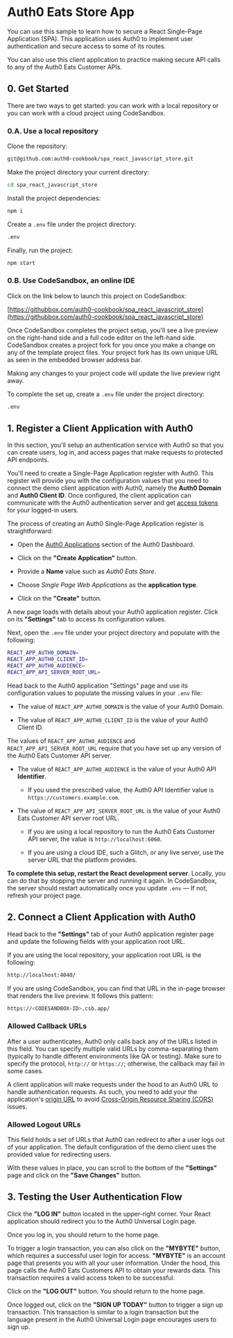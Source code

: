# Auth0 Eats Store App

You can use this sample to learn how to secure a React Single-Page Application (SPA). This application uses Auth0 to implement user authentication and secure access to some of its routes.

You can also use this client application to practice making secure API calls to any of the Auth0 Eats Customer APIs.

## 0. Get Started

There are two ways to get started: you can work with a local repository or you can work with a cloud project using CodeSandbox.

### 0.A. Use a local repository

Clone the repository: 

```bash
git@github.com:auth0-cookbook/spa_react_javascript_store.git
```

Make the project directory your current directory:

```bash
cd spa_react_javascript_store
```

Install the project dependencies:

```bash
npm i
```

Create a `.env` file under the project directory:

```bash
.env
```

Finally, run the project:

```bash
npm start
```

### 0.B. Use CodeSandbox, an online IDE

Click on the link below to launch this project on CodeSandbox:

[https://githubbox.com/auth0-cookbook/spa_react_javascript_store](https://githubbox.com/auth0-cookbook/spa_react_javascript_store)

Once CodeSandbox completes the project setup, you'll see a live preview on the right-hand side and a full code editor on the left-hand side. CodeSandbox creates a project fork for you once you make a change on any of the template project files. Your project fork has its own unique URL as seen in the embedded browser address bar.

Making any changes to your project code will update the live preview right away. 

To complete the set up, create a `.env` file under the project directory:

```bash
.env
```

## 1. Register a Client Application with Auth0

In this section, you'll setup an authentication service with Auth0 so that you can create users, log in, and access pages that make requests to protected API endpoints.

You'll need to create a Single-Page Application register with Auth0. This register will provide you with the configuration values that you need to connect the demo client application with Auth0, namely the **Auth0 Domain** and **Auth0 Client ID**. Once configured, the client application can communicate with the Auth0 authentication server and get [access tokens](https://auth0.com/docs/tokens/access-tokens) for your logged-in users.

The process of creating an Auth0 Single-Page Application register is straightforward:

- Open the [Auth0 Applications](https://manage.auth0.com/#/applications) section of the Auth0 Dashboard.

- Click on the **"Create Application"** button.

- Provide a **Name** value such as _Auth0 Eats Store_.

- Choose _Single Page Web Applications_ as the **application type**.

- Click on the **"Create"** button.

A new page loads with details about your Auth0 application register. Click on its **"Settings"** tab to access its configuration values. 

Next, open the `.env` file under your project directory and populate with the following:

```bash
REACT_APP_AUTH0_DOMAIN=
REACT_APP_AUTH0_CLIENT_ID=
REACT_APP_AUTH0_AUDIENCE=
REACT_APP_API_SERVER_ROOT_URL=
```

Head back to the Auth0 application "Settings" page and use its configuration values to populate the missing values in your `.env` file:

- The value of `REACT_APP_AUTH0_DOMAIN` is the value of your Auth0 Domain.

- The value of `REACT_APP_AUTH0_CLIENT_ID` is the value of your Auth0 Client ID.

The values of `REACT_APP_AUTH0_AUDIENCE` and `REACT_APP_API_SERVER_ROOT_URL` require that you have set up any version of the Auth0 Eats Customer API server.

- The value of `REACT_APP_AUTH0_AUDIENCE` is the value of your Auth0 API **Identifier**.

    - If you used the prescribed value, the Auth0 API Identifier value is `https://customers.example.com`.

- The value of `REACT_APP_API_SERVER_ROOT_URL` is the value of your Auth0 Eats Customer API server root URL.
    
   - If you are using a local repository to run the Auth0 Eats Customer API server, the value is `http://localhost:6060`.
       
   - If you are using a cloud IDE, such a Glitch, or any live server, use the server URL that the platform provides.
   
   
**To complete this setup, restart the React development server**. Locally, you can do that by stopping the server and running it again. In CodeSandbox, the server should restart automatically once you update `.env` &mdash; If not, refresh your project page.

## 2. Connect a Client Application with Auth0

Head back to the **"Settings"** tab of your Auth0 application register page and update the following fields with your application root URL.

If you are using the local repository, your application root URL is the following:

```bash
http://localhost:4040/
```

If you are using CodeSandbox, you can find that URL in the in-page browser that renders the live preview. It follows this pattern:

```bash
https://<CODESANDBOX-ID>.csb.app/
```

### Allowed Callback URLs

After a user authenticates, Auth0 only calls back any of the URLs listed in this field. You can specify multiple valid URLs by comma-separating them (typically to handle different environments like QA or testing). Make sure to specify the protocol, `http://` or `https://`; otherwise, the callback may fail in some cases.

A client application will make requests under the hood to an Auth0 URL to handle authentication requests. As such, you need to add your the application's [origin URL](https://developer.mozilla.org/en-US/docs/Web/HTTP/Headers/Origin) to avoid [Cross-Origin Resource Sharing (CORS)](https://auth0.com/blog/cors-tutorial-a-guide-to-cross-origin-resource-sharing/) issues.
    
### Allowed Logout URLs

This field holds a set of URLs that Auth0 can redirect to after a user logs out of your application. The default configuration of the demo client uses the provided value for redirecting users.
    
With these values in place, you can scroll to the bottom of the **"Settings"** page and click on the **"Save Changes"** button.

## 3. Testing the User Authentication Flow

Click the **"LOG IN"** button located in the upper-right corner. Your React application should redirect you to the Auth0 Universal Login page.

Once you log in, you should return to the home page.

To trigger a login transaction, you can also click on the **"MYBYTE"** button, which requires a successful user login for access. **"MYBYTE"** is an account page that presents you with all your user information. Under the hood, this page calls the Auth0 Eats Customers API to obtain your rewards data. This transaction requires a valid access token to be successful.

Click on the **"LOG OUT"** button. You should return to the home page.

Once logged out, click on the **"SIGN UP TODAY"** button to trigger a sign up transaction. This transaction is similar to a login transaction but the language present in the Auth0 Universal Login page encourages users to sign up.
